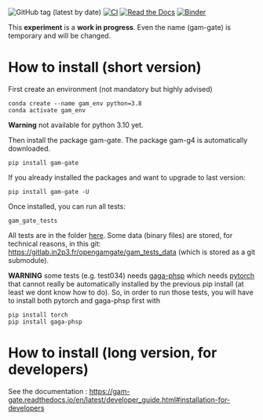 ![GitHub tag (latest by date)](https://img.shields.io/github/v/tag/OpenGATE/gam-gate?logo=github)
[![CI](https://github.com/OpenGATE/gam-gate/actions/workflows/main.yml/badge.svg)](https://github.com/OpenGATE/gam-gate/actions/workflows/main.yml)
[![Read the Docs](https://img.shields.io/readthedocs/gam-gate?logo=read-the-docs&style=plastic)](https://gam-gate.readthedocs.io/)
[![Binder](https://mybinder.org/badge_logo.svg)](https://mybinder.org/v2/gh/OpenGATE/gam-gate/0.3.5)

This **experiment** is a **work in progress**. Even the name (gam-gate) is temporary and will be changed. 

# How to install (short version)

First create an environment (not mandatory but highly advised)

```
conda create --name gam_env python=3.8
conda activate gam_env
```

**Warning** not available for python 3.10 yet. 

Then install the package gam-gate. The package gam-g4 is automatically downloaded.
```
pip install gam-gate
```

If you already installed the packages and want to upgrade to last version: 

```
pip install gam-gate -U
```

Once installed, you can run all tests: 
````
gam_gate_tests
````

All tests are in the folder [here](https://github.com/OpenGATE/gam-gate/tree/master/gam_tests/src). Some data (binary files) are stored, for technical reasons, in this git: https://gitlab.in2p3.fr/opengamgate/gam_tests_data (which is stored as a git submodule).

**WARNING** some tests (e.g. test034) needs [gaga-phsp](https://github.com/dsarrut/gaga-phsp) which needs [pytorch](https://pytorch.org/) that cannot really be automatically installed by the previous pip install (at least we dont know how to do). So, in order to run those tests, you will have to install both pytorch and gaga-phsp first with
````
pip install torch
pip install gaga-phsp
````


# How to install (long version, for developers)

See the documentation : https://gam-gate.readthedocs.io/en/latest/developer_guide.html#installation-for-developers



